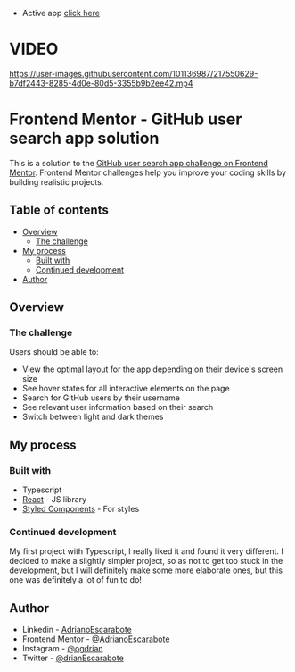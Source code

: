 - Active app [click here](https://github-user-search-app-black.vercel.app/)

# VIDEO 

https://user-images.githubusercontent.com/101136987/217550629-b7df2443-8285-4d0e-80d5-3355b9b2ee42.mp4

# Frontend Mentor - GitHub user search app solution

This is a solution to the [GitHub user search app challenge on Frontend Mentor](https://www.frontendmentor.io/challenges/github-user-search-app-Q09YOgaH6). Frontend Mentor challenges help you improve your coding skills by building realistic projects. 

## Table of contents

- [Overview](#overview)
  - [The challenge](#the-challenge)
- [My process](#my-process)
  - [Built with](#built-with)
  - [Continued development](#continued-development)
- [Author](#author)

## Overview

### The challenge

Users should be able to:

- View the optimal layout for the app depending on their device's screen size
- See hover states for all interactive elements on the page
- Search for GitHub users by their username
- See relevant user information based on their search
- Switch between light and dark themes

## My process

### Built with

- Typescript
- [React](https://reactjs.org/) - JS library
- [Styled Components](https://styled-components.com/) - For styles

### Continued development

My first project with Typescript, I really liked it and found it very different. I decided to make a slightly simpler project, so as not to get too stuck in the development, but I will definitely make some more elaborate ones, but this one was definitely a lot of fun to do!

## Author

- Linkedin - [AdrianoEscarabote](https://www.linkedin.com/in/adriano-escarabote-944b02233/)
- Frontend Mentor - [@AdrianoEscarabote](https://www.frontendmentor.io/profile/AdrianoEscarabote)
- Instagram - [@ogdrian](https://www.instagram.com/ogdrian/)
- Twitter - [@drianEscarabote](https://twitter.com/drianEscarabote)
